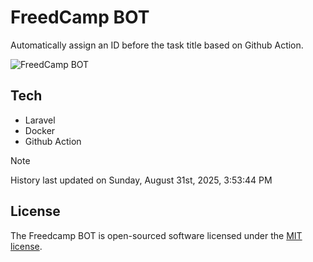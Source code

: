 # FreedCamp BOT

Automatically assign an ID before the task title based on Github Action.

![FreedCamp BOT](https://repository-images.githubusercontent.com/737932867/7d34798b-2680-471c-b089-a78a718d3d6a)

## Tech

- Laravel
- Docker
- Github Action

> [!NOTE]  
> History last updated on Sunday, August 31st, 2025, 3:53:44 PM

## License

The Freedcamp BOT is open-sourced software licensed under the [MIT license](https://opensource.org/licenses/MIT).
